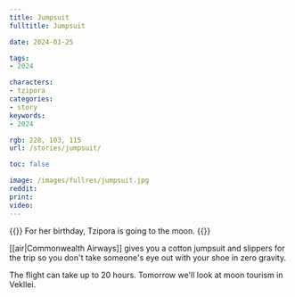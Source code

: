 ```yaml
---
title: Jumpsuit
fulltitle: Jumpsuit

date: 2024-01-25

tags:
- 2024

characters:
- tzipora
categories:
- story
keywords:
- 2024

rgb: 228, 103, 115
url: /stories/jumpsuit/

toc: false

image: /images/fullres/jumpsuit.jpg
reddit:
print:
video:
---
```

{{<note caption>}}
For her birthday, Tzipora is going to the moon.
{{</note>}}

[[air|Commonwealth Airways]] gives you a cotton jumpsuit and slippers for the trip so you don't take someone's eye out with your shoe in zero gravity.

The flight can take up to 20 hours. Tomorrow we'll look at moon tourism in Vekllei.